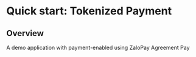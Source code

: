 # Quick start: Tokenized Payment

## Overview
A demo application with payment-enabled using ZaloPay Agreement Pay
